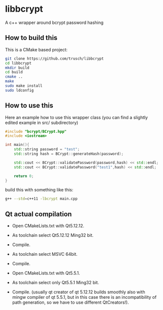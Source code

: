 # libbcrypt
A c++ wrapper around bcrypt password hashing

## How to build this
This is a CMake based project:

```bash
git clone https://github.com/trusch/libbcrypt
cd libbcrypt
mkdir build
cd build
cmake ..
make
sudo make install
sudo ldconfig
```

## How to use this

Here an example how to use this wrapper class (you can find a slightly edited example in src/ subdirectory)

```cpp
#include "bcrypt/BCrypt.hpp"
#include <iostream>

int main(){
	std::string password = "test";
	std::string hash = BCrypt::generateHash(password);

	std::cout << BCrypt::validatePassword(password,hash) << std::endl;
	std::cout << BCrypt::validatePassword("test1",hash) << std::endl;

	return 0;
}
```

build this with something like this:

```bash
g++ --std=c++11 -lbcrypt main.cpp
```

## Qt actual compilation

- Open CMakeLists.txt with Qt5.12.12.
- As toolchain select Qt5.12.12 Ming32 bit.
- Compile.
- As toolchain select MSVC 64bit.
- Compile.

- Open CMakeLists.txt with Qt5.5.1.
- As toolchain select only Qt5.5.1 Ming32 bit.
- Compile.
(usually qt creator of qt 5.12.12 builds smoothly also with mingw compiler of qt 5.5.1, but in this case there is an incompatibility of path generation, so we have to use different QtCreators!).